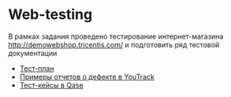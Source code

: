 # Web-testing

В рамках задания проведено тестирование интернет-магазина http://demowebshop.tricentis.com/ и подготовить ряд тестовой документации 

 <ul>
<li>  <a href="https://docs.google.com/spreadsheets/d/1PcGoOAfG9LZN4Mtg7xjMj1iZddRuiUP0iaLNQgRtofk/edit#gid=76179385">Тест-план</a> </li> 
<li>  <a href="https://docs.google.com/document/d/1fa56muoF_avFr76tFlQi49vKMEyrgbq8ltjnoChedOE/edit"> Примеры отчетов о дефекте в YouTrack</a></li> 
<li>  <a href="https://cloud.mail.ru/public/5oxG/QVdrMQM2Q">Тест-кейсы в Qase</a></li> 
</ul>
